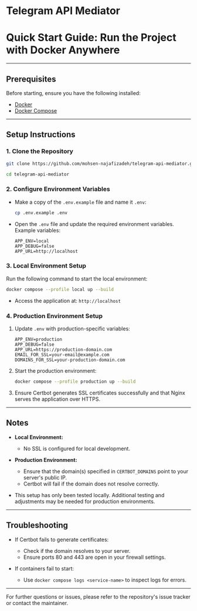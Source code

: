 # Telegram API Mediator
# Quick Start Guide: Run the Project with Docker Anywhere

---

## Prerequisites

Before starting, ensure you have the following installed:

- [Docker](https://www.docker.com/)
- [Docker Compose](https://docs.docker.com/compose/)

---

## Setup Instructions

### 1. Clone the Repository
```bash
git clone https://github.com/mohsen-najafizadeh/telegram-api-mediator.git
```
```bash
cd telegram-api-mediator
```

### 2. Configure Environment Variables

- Make a copy of the `.env.example` file and name it `.env`:
  ```bash
  cp .env.example .env
  ```
- Open the `.env` file and update the required environment variables. Example variables:
  ```env
  APP_ENV=local
  APP_DEBUG=false
  APP_URL=http://localhost
  ```

### 3. Local Environment Setup

Run the following command to start the local environment:
```bash
docker compose --profile local up --build
```

- Access the application at: `http://localhost`

### 4. Production Environment Setup

1. Update `.env` with production-specific variables:
   ```env
   APP_ENV=production
   APP_DEBUG=false
   APP_URL=https://production-domain.com
   EMAIL_FOR_SSL=your-email@example.com
   DOMAINS_FOR_SSL=your-production-domain.com
   ```

2. Start the production environment:
   ```bash
   docker compose --profile production up --build
   ```

3. Ensure Certbot generates SSL certificates successfully and that Nginx serves the application over HTTPS.

---

## Notes
- **Local Environment:**
    - No SSL is configured for local development.

- **Production Environment:**
    - Ensure that the domain(s) specified in `CERTBOT_DOMAINS` point to your server's public IP.
    - Certbot will fail if the domain does not resolve correctly.

- This setup has only been tested locally. Additional testing and adjustments may be needed for production environments.

---

## Troubleshooting

- If Certbot fails to generate certificates:
    - Check if the domain resolves to your server.
    - Ensure ports 80 and 443 are open in your firewall settings.

- If containers fail to start:
    - Use `docker compose logs <service-name>` to inspect logs for errors.

---

For further questions or issues, please refer to the repository's issue tracker or contact the maintainer.

